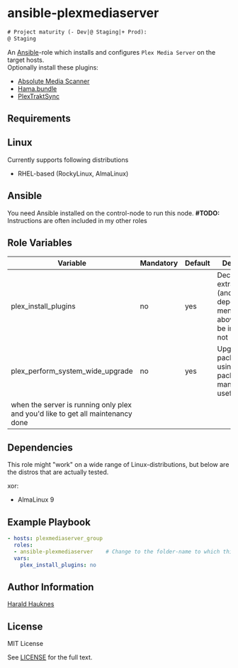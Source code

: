 ansible-plexmediaserver
=======================
```diff
# Project maturity (- Dev|@ Staging|+ Prod):
@ Staging
```

An [Ansible](https://www.ansible.com/)-role which installs and configures `Plex Media Server` on the target hosts.  
Optionally install these plugins:  
- [Absolute Media Scanner](https://github.com/ZeroQI/Absolute-Series-Scanner)
- [Hama.bundle](https://github.com/ZeroQI/Hama.bundle)
- [PlexTraktSync](https://github.com/Taxel/PlexTraktSync)


Requirements
------------

## Linux
Currently supports following distributions  
- RHEL-based (RockyLinux, AlmaLinux)

## Ansible
You need Ansible installed on the control-node to run this node. **#TODO:** Instructions are often included in my other
roles


Role Variables
--------------
| Variable                          | Mandatory | Default   | Description |
| --------------------------------- | --------- | --------- | ----------- |
| plex_install_plugins              | no        | yes       | Decides if the extra plugins (and dependencies) mentioned above should be installed or not |
| plex_perform_system_wide_upgrade  | no        | yes       | Upgrades 'all' packages using the package-manager, useful
when the server is running only plex and you'd like to get all maintenancy done |


Dependencies
------------
This role might "work" on a wide range of Linux-distributions, but below are the distros that are actually tested.

xor:
  - AlmaLinux 9


Example Playbook
----------------
```yaml
- hosts: plexmediaserver_group
  roles:
  - ansible-plexmediaserver    # Change to the folder-name to which this Git-checkout resides
  vars:
    plex_install_plugins: no
```

Author Information
------------------

[Harald Hauknes](https://github.com/harahauk)

License
-------

MIT License

See [LICENSE](./LICENSE) for the full text.
